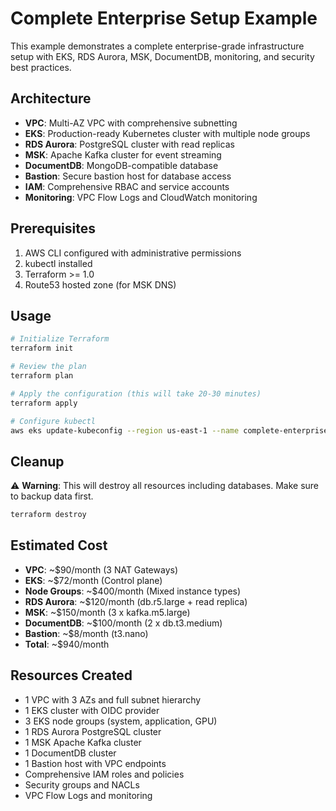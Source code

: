 # Complete Enterprise Setup Example

This example demonstrates a complete enterprise-grade infrastructure setup with EKS, RDS Aurora, MSK, DocumentDB, monitoring, and security best practices.

## Architecture

- **VPC**: Multi-AZ VPC with comprehensive subnetting
- **EKS**: Production-ready Kubernetes cluster with multiple node groups
- **RDS Aurora**: PostgreSQL cluster with read replicas
- **MSK**: Apache Kafka cluster for event streaming
- **DocumentDB**: MongoDB-compatible database
- **Bastion**: Secure bastion host for database access
- **IAM**: Comprehensive RBAC and service accounts
- **Monitoring**: VPC Flow Logs and CloudWatch monitoring

## Prerequisites

1. AWS CLI configured with administrative permissions
2. kubectl installed
3. Terraform >= 1.0
4. Route53 hosted zone (for MSK DNS)

## Usage

```bash
# Initialize Terraform
terraform init

# Review the plan
terraform plan

# Apply the configuration (this will take 20-30 minutes)
terraform apply

# Configure kubectl
aws eks update-kubeconfig --region us-east-1 --name complete-enterprise-prod
```

## Cleanup

⚠️ **Warning**: This will destroy all resources including databases. Make sure to backup data first.

```bash
terraform destroy
```

## Estimated Cost

- **VPC**: ~$90/month (3 NAT Gateways)
- **EKS**: ~$72/month (Control plane)
- **Node Groups**: ~$400/month (Mixed instance types)
- **RDS Aurora**: ~$120/month (db.r5.large + read replica)
- **MSK**: ~$150/month (3 x kafka.m5.large)
- **DocumentDB**: ~$100/month (2 x db.t3.medium)
- **Bastion**: ~$8/month (t3.nano)
- **Total**: ~$940/month

## Resources Created

- 1 VPC with 3 AZs and full subnet hierarchy
- 1 EKS cluster with OIDC provider
- 3 EKS node groups (system, application, GPU)
- 1 RDS Aurora PostgreSQL cluster
- 1 MSK Apache Kafka cluster
- 1 DocumentDB cluster
- 1 Bastion host with VPC endpoints
- Comprehensive IAM roles and policies
- Security groups and NACLs
- VPC Flow Logs and monitoring
